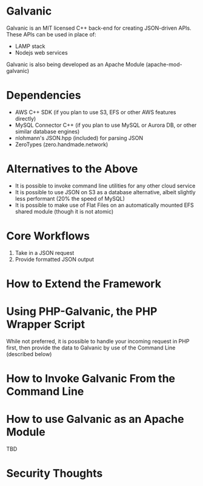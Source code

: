 Galvanic
========

Galvanic is an MIT licensed C++ back-end for creating JSON-driven APIs.  These APIs can be used in place of:

* LAMP stack
* Nodejs web services

Galvanic is also being developed as an Apache Module (apache-mod-galvanic)


Dependencies
============

* AWS C++ SDK (if you plan to use S3, EFS or other AWS features directly)
* MySQL Connector C++ (if you plan to use MySQL or Aurora DB, or other similar database engines)
* nlohmann's JSON.hpp (included) for parsing JSON
* ZeroTypes (zero.handmade.network)

Alternatives to the Above
=========================

* It is possible to invoke command line utilities for any other cloud service
* It is possible to use JSON on S3 as a database alternative, albeit slightly less performant (20% the speed of MySQL)
* It is possible to make use of Flat Files on an automatically mounted EFS shared module (though it is not atomic)

Core Workflows
==============

1. Take in a JSON request
2. Provide formatted JSON output


How to Extend the Framework
===========================




Using PHP-Galvanic, the PHP Wrapper Script
==========================================

While not preferred, it is possible to handle your incoming request in PHP first, then provide the data to Galvanic by use of the Command Line (described below)


How to Invoke Galvanic From the Command Line
============================================



How to use Galvanic as an Apache Module
=======================================

TBD


Security Thoughts
=================

